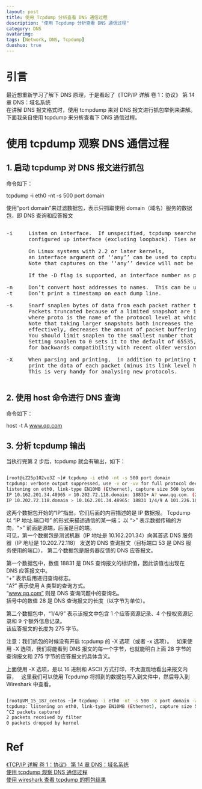 ```yaml
---
layout: post
title: 使用 Tcpdump 分析查看 DNS 通信过程
description: "使用 Tcpdump 分析查看 DNS 通信过程"
category: DNS
avatarimg:
tags: [Network, DNS, Tcpdump]
duoshuo: true
---
```


# 引言

最近想重新学习了解下 DNS 原理，于是看起了《TCP/IP 详解 卷 1：协议》 第 14 章 DNS：域名系统  
在讲解 DNS 报文格式时，使用 tcmpdump 来对 DNS 报文进行抓包举例来讲解。   
下面我亲自使用 tcpdump 来分析查看下 DNS 通信过程。

# 使用 tcpdump 观察 DNS 通信过程

## 1. 启动 tcpdump 对 DNS 报文进行抓包

命令如下：

> 
tcpdump -i eth0 -nt -s 500 port domain

使用“port domain”来过滤数据包，表示只抓取使用 domain（域名）服务的数据包，即 DNS 查询和应答报文


<pre>

-i     Listen on interface.  If unspecified, tcpdump searches the system interface list for the lowest numbered,
       configured up interface (excluding loopback). Ties are broken by choosing the earliest match.

       On Linux systems with 2.2 or later kernels, 
       an interface argument of ‘‘any’’ can be used to capture packets from all interfaces.          
       Note that captures on the ‘‘any’’ device will not be done in promiscuous mode.
       
       If the -D flag is supported, an interface number as printed by that flag can be used as the interface argument.

-n     Don’t convert host addresses to names.  This can be used to avoid DNS lookups.
-t     Don’t print a timestamp on each dump line.

-s     Snarf snaplen bytes of data from each packet rather than the default of 65535 bytes.  
       Packets truncated because of a limited snapshot are indicated in the output with ‘‘[|proto]’’, 
       where proto is the name of the protocol level at which the truncation has occurred.  
       Note that taking larger snapshots both increases the amount of time it takes to process packets and, 
       effectively, decreases the amount of packet buffering.  This may cause packets to be lost.  
       You should limit snaplen to the smallest number that will capture the protocol information you’re interested in.  
       Setting snaplen to 0 sets it to the default of 65535, 
       for backwards compatibility with recent older versions of tcpdump.

-X     When parsing and printing,  in addition to printing the headers of each packet, 
       print the data of each packet (minus its link level header) in hex and ASCII.  
       This is very handy for analysing new protocols.

</pre>



## 2. 使用 host 命令进行 DNS 查询

命令如下：

> 
host -t A www.qq.com

## 3. 分析 tcpdump 输出

当执行完第 2 步后，tcpdump 就会有输出，如下：

```bash

[root@iZ25p102vo3Z ~]# tcpdump -i eth0 -nt -s 500 port domain
tcpdump: verbose output suppressed, use -v or -vv for full protocol decode
listening on eth0, link-type EN10MB (Ethernet), capture size 500 bytes
IP 10.162.201.34.48965 > 10.202.72.118.domain: 18831+ A? www.qq.com. (28)
IP 10.202.72.118.domain > 10.162.201.34.48965: 18831 1/4/9 A 101.226.103.106 (275)

```     

> 
这两个数据包开始的“IP”指出，它们后面的内容描述的是 IP 数据报。 
Tcpdump 以 “IP 地址.端口号” 的形式来描述通信的某一端； 
以 “>” 表示数据传输的方向，“>” 前面是源端，后面是目的端。  
可见，第一个数据包是测试机器（IP 地址是 10.162.201.34）向其首选 DNS 服务器（IP 地址是 10.202.72.118）
发送的 DNS 查询报文（目标端口 53 是 DNS 服务使用的端口），
第二个数据包是服务器反馈的 DNS 应答报文。 

> 
第一个数据包中，数值 18831 是 DNS 查询报文的标识值，因此该值也出现在 DNS 应答报文中。  
“+” 表示启用递归查询标志。  
“A?” 表示使用 A 类型的查询方式。  
“www.qq.com” 则是 DNS 查询问题中的查询名。  
括号中的数值 28 是 DNS 查询报文的长度（以字节为单位）。  

> 
第二个数据包中，“1/4/9” 表示该报文中包含 1 个应答资源记录、4 个授权资源记录和 9 个额外信息记录。  
该应答报文的长度为 275 字节。

> 
注意：我们抓包的时候没有开启 tcpdump 的 -X 选项（或者 -x 选项）。  
如果使用 -X 选项，我们将能看到 DNS 报文的每一个字节，也就能明白上面 28 字节的查询报文和 275 字节的应答报文的具体含义。  

上面使用 -X 选项，是以 16 进制和 ASCII 方式打印，不太直观地看出来报文内容，  
这里我们可以使用 Tcpdump 将抓到的数据包写入到文件中，然后导入到 Wireshark 中查看。

```bash

[root@VM_15_187_centos ~]# tcpdump -i eth0 -nt -s 500 -X port domain -w dns-dump.pcap -v
tcpdump: listening on eth0, link-type EN10MB (Ethernet), capture size 500 bytes
^C2 packets captured
2 packets received by filter
0 packets dropped by kernel

```    

# Ref
[《TCP/IP 详解 卷 1：协议》 第 14 章 DNS：域名系统](https://book.douban.com/subject/1088054/)  
[使用 tcpdump 观察 DNS 通信过程](http://book.51cto.com/art/201306/400247.htm)  
[使用 wireshark 查看 tcpdump 的抓包结果](https://mozillazg.github.io/2015/05/open-tcpdump-result-with-wireshark-gui.html)  
